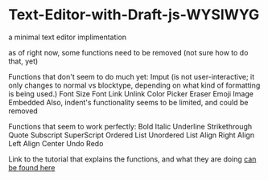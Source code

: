 # Text-Editor-with-Draft-js-WYSIWYG
a minimal text editor implimentation

as of right now, some functions need to be removed (not sure how to do that, yet)

Functions that don't seem to do much yet:
Imput (is not user-interactive; it only changes to normal vs blocktype, depending on what kind of formatting is being used.)
Font Size
Font
Link
Unlink
Color Picker
Eraser
Emoji
Image
Embedded
Also, indent's functionality seems to be limited, and could be removed

Functions that seem to work perfectly:
Bold
Italic
Underline
Strikethrough
Quote
Subscript
SuperScript
Ordered List
Unordered List
Align Right
Align Left 
Align Center
Undo
Redo

Link to the tutorial that explains the functions, and what they are doing [can be found here](https://blog.logrocket.com/building-rich-text-editors-in-react-using-draft-js-and-react-draft-wysiwyg/)

